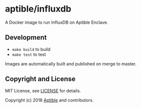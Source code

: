 aptible/influxdb
================

A Docker image to run InfluxDB on Aptible Enclave.

Development
-----------

- `make build` to build
- `make test` to test

Images are automatically built and published on merge to master.


Copyright and License
---------------------

MIT License, see [LICENSE](LICENSE.md) for details.

Copyright (c) 2018 [Aptible](https://www.aptible.com) and contributors.
